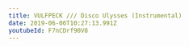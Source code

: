 ```yaml
---
title: VULFPECK /// Disco Ulysses (Instrumental)
date: 2019-06-06T10:27:13.991Z
youtubeId: F7nCDrf90V8
---
```

